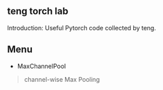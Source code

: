 ## teng torch lab

Introduction: Useful Pytorch code collected by teng.

## Menu

- MaxChannelPool
> channel-wise Max Pooling